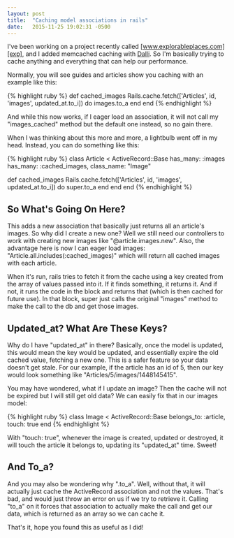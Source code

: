 ```yaml
---
layout: post
title:  "Caching model associations in rails"
date:   2015-11-25 19:02:31 -0500
---
```


I've been working on a project recently called [www.explorableplaces.com][exp], and I added memcached caching with [Dalli][dalli]. So I'm basically trying to cache anything and everything that can help our performance. 

Normally, you will see guides and articles show you caching with an example like this:

{% highlight ruby %}
def cached_images
  Rails.cache.fetch(['Articles', id, 'images', updated_at.to_i]) do
    images.to_a
  end
end
{% endhighlight %}

And while this now works, if I eager load an association, it will not <!--more--> call my "images_cached" method but the default one instead, so no gain there.

When I was thinking about this more and more, a lightbulb went off in my head. Instead, you can do something like this:

{% highlight ruby %}
class Article < ActiveRecord::Base
  has_many: :images
  has_many: :cached_images, class_name: "Image"

  def cached_images
    Rails.cache.fetch(['Articles', id, 'images', updated_at.to_i]) do
      super.to_a
    end
  end
end
{% endhighlight %}

## So What's Going On Here?

This adds a new association that basically just returns all an article's images. So why did I create a new one? Well we still need our controllers to work with creating new images like "@article.images.new". Also, the advantage here is now I can eager load images: "Article.all.includes(:cached_images)" which will return all cached images with each article.

When it's run, rails tries to fetch it from the cache using a key created from the array of values passed into it. If it finds something, it returns it. And if not, it runs the code in the block and returns that (which is then cached for future use). In that block, super just calls the original "images" method to make the call to the db and get those images.

## Updated_at? What Are These Keys?

Why do I have "updated_at" in there? Basically, once the model is updated, this would mean the key would be updated, and essentially expire the old cached value, fetching a new one. This is a safer feature so your data doesn't get stale. For our example, if the article has an id of 5, then our key would look something like "Articles/5/images/1448145415".

You may have wondered, what if I update an image? Then the cache will not be expired but I will still get old data? We can easily fix that in our images model:

{% highlight ruby %}
class Image < ActiveRecord::Base
  belongs_to: :article, touch: true
end
{% endhighlight %}

With "touch: true", whenever the image is created, updated or destroyed, it will touch the article it belongs to, updating its "updated_at" time. Sweet!

## And To_a?

And you may also be wondering why ".to_a". Well, without that, it will actually just cache the ActiveRecord association and not the values. That's bad, and would just throw an error on us if we try to retrieve it. Calling "to_a" on it forces that association to actually make the call and get our data, which is returned as an array so we can cache it.

That's it, hope you found this as useful as I did!

[exp]: http://www.explorableplaces.com
[dalli]: https://github.com/mperham/dalli
